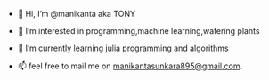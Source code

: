 - 👋 Hi, I’m @manikanta aka TONY
- 👀 I’m interested in programming,machine learning,watering plants
- 🌱 I’m currently learning julia programming and algorithms

- 📫 feel free to mail me on manikantasunkara895@gmail.com.

<!---
manikanta-23052003/manikanta-23052003 is a ✨ special ✨ repository because its `README.md` (this file) appears on your GitHub profile.
You can click the Preview link to take a look at your changes.
--->

